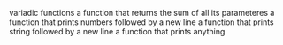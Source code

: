 variadic functions 
a function that returns the sum of all its parameteres
a function that prints numbers followed by a new line
a function that prints string followed by a new line
a function that prints anything
